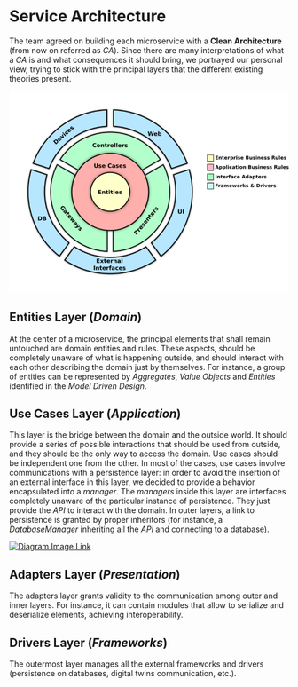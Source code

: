 # Service Architecture

The team agreed on building each microservice with a **Clean Architecture** (from now on referred as _CA_). Since there are many interpretations of what a _CA_ is and what consequences it should bring, we portrayed our personal view, trying to stick with the principal layers that the different existing theories present.

![Clean Architecture](clean.png)

## Entities Layer (_Domain_)

At the center of a microservice, the principal elements that shall remain untouched are domain entities and rules. These aspects, should be completely unaware of what is happening outside, and should interact with each other describing the domain just by themselves. For instance, a group of entities can be represented by _Aggregates_, _Value Objects_ and _Entities_ identified in the _Model Driven Design_. 
 
## Use Cases Layer (_Application_)

This layer is the bridge between the domain and the outside world. It should provide a series of possible interactions that should be used from outside, and they should be the only way to access the domain. Use cases should be independent one from the other. In most of the cases, use cases involve communications with a persistence layer: in order to avoid the insertion of an external interface in this layer, we decided to provide a behavior encapsulated into a _manager_. The _managers_ inside this layer are interfaces completely unaware of the particular instance of persistence. They just provide the _API_ to interact with the domain. In outer layers, a link to persistence is granted by proper inheritors (for instance, a _DatabaseManager_ inheriting all the _API_ and connecting to a database).

[![Diagram Image Link](https://tinyurl.com/2j25dvuq)](https://tinyurl.com/2j25dvuq)<!--![Diagram Image Link](./clean.puml)-->

## Adapters Layer (_Presentation_)

The adapters layer grants validity to the communication among outer and inner layers. For instance, it can contain modules that allow to serialize and deserialize elements, achieving interoperability.

## Drivers Layer (_Frameworks_)

The outermost layer manages all the external frameworks and drivers (persistence on databases, digital twins communication, etc.).